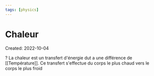```yaml
---
tags: [physics] 
---
```

# Chaleur
Created: 2022-10-04

?
La chaleur est un transfert d'énergie dut a une différence de [[Température]]. Ce transfert s'effectue du corps le plus chaud vers le corps le plus froid
<!--SR:!2022-10-12,2,190-->

